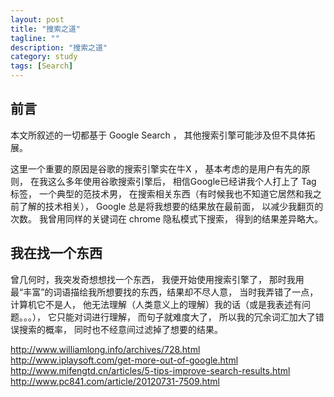 ```yaml
---
layout: post
title: "搜索之道"
tagline: ""
description: "搜索之道"
category: study
tags: [Search]
---
```



## 前言

本文所叙述的一切都基于 Google Search ， 其他搜索引擎可能涉及但不具体拓展。

这里一个重要的原因是谷歌的搜索引擎实在牛X ， 基本考虑的是用户有先的原则， 在我这么多年使用谷歌搜索引擎后， 相信Google已经讲我个人打上了 Tag 标签， 一个典型的范技术男， 在搜索相关东西（有时候我也不知道它居然和我之前了解的技术相关）， Google 总是将我想要的结果放在最前面， 以减少我翻页的次数。 我曾用同样的关键词在 chrome 隐私模式下搜索， 得到的结果差异略大。

## 我在找一个东西

曾几何时，我突发奇想想找一个东西， 我便开始使用搜索引擎了， 那时我用最“丰富”的词语描绘我所想要找的东西，结果却不尽人意， 当时我弄错了一点， 计算机它不是人， 他无法理解（人类意义上的理解）我的话（或是我表述有问题。。。）， 它只能对词进行理解， 而句子就难度大了， 所以我的冗余词汇加大了错误搜索的概率， 同时也不经意间过滤掉了想要的结果。

http://www.williamlong.info/archives/728.html
http://www.iplaysoft.com/get-more-out-of-google.html
http://www.mifengtd.cn/articles/5-tips-improve-search-results.html
http://www.pc841.com/article/20120731-7509.html